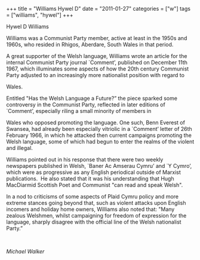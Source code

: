 +++
title = "Williams Hywel D"
date = "2011-01-27"
categories = ["w"]
tags = ["williams", "hywel"]
+++

Hywel D Williams

Williams was a Communist Party member, active at least in the 1950s and 1960s, who resided in Rhigos, Aberdare, South Wales in that period.

A great supporter of the Welsh language, Williams wrote an article for the internal Communist Party journal \`Comment’, published on December 11th 1967, which illuminates some aspects of how the 20th century Communist Party adjusted to an increasingly more nationalist position with regard to

Wales.

Entitled "Has the Welsh Language a Future?” the piece sparked some controversy in the Communist Party, reflected in later editions of \`Comment’, especially riling a small minority of members in

Wales who opposed promoting the language. One such, Benn Everest of Swansea, had already been especially vitriolic in a \`Comment’ letter of 26th February 1966, in which he attacked then current campaigns promoting the Welsh language, some of which had begun to enter the realms of the violent and illegal. 

Williams pointed out in his response that there were two weekly newspapers published in Welsh, \`Baner Ac Amserau Cymru’ and \`Y Cymro’, which were as progressive as any English periodical outside of Marxist publications.  He also stated that it was his understanding that Hugh MacDiarmid Scottish Poet and Communist "can read and speak Welsh".

In a nod to criticisms of some aspects of Plaid Cymru policy and more extreme stances going beyond that, such as violent attacks upon English incomers and holiday home owners, Williams also noted that: "Many zealous Welshmen, whilst campaigning for freedom of expression for the language, sharply disagree with the official line of the Welsh nationalist Party.”  
  
  
 

_Michael Walker_
